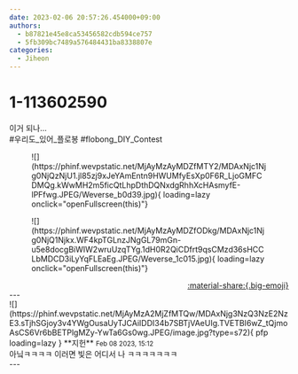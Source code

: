 ```yaml
---
date: 2023-02-06 20:57:26.454000+09:00
authors:
  - b87821e45e8ca53456582cdb594ce757
  - 5fb309bc7489a576484431ba8338807e
categories:
  - Jiheon
---
```


# 1-113602590

<div class="post-container" markdown="1">
<div class="content-container md-sidebar__scrollwrap" markdown="1">

이거 되나... <br>\#우리도_있어_플로봉 \#flobong_DIY_Contest
<figure markdown="1">
![](https://phinf.wevpstatic.net/MjAyMzAyMDZfMTY2/MDAxNjc1Njg0NjQzNjU1.jl85zj9xJeYAmEntn9HWUMfyEsXp0F6R_LjoGMFCDMQg.kWwMH2m5ficQtLhpDthDQNxdgRhhXcHAsmyfE-lPFfwg.JPEG/Weverse_b0d39.jpg){ loading=lazy onclick="openFullscreen(this)"}
</figure>

<figure markdown="1">
![](https://phinf.wevpstatic.net/MjAyMzAyMDZfODkg/MDAxNjc1Njg0NjQ1Njkx.WF4kpTGLnzJNgGL79mGn-u5e8docgBiWIW2wruUzqTYg.1dH0R2QiCDfrt9qsCMzd36sHCCLbMDCD3iLyYqFLEaEg.JPEG/Weverse_1c015.jpg){ loading=lazy onclick="openFullscreen(this)"}
</figure>


</div>
</div>

<div style="text-align: right;" markdown="1">
<a href="https://weverse.io/fromis9/fanpost/1-113602590" style="text-align: right;">:material-share:{.big-emoji}</a>
</div>
---

<div class="comments-container md-sidebar__scrollwrap" markdown="1">
<div class="comment" markdown="1">
<div class='id-container' markdown="1">
![](https://phinf.wevpstatic.net/MjAyMzA2MjZfMTQw/MDAxNjg3NzQ3NzE2NzE3.sTjhSGjoy3v4YWgOusaUyTJCAiIDDI34b7SBTjVAeUIg.TVETBI6wZ_tQjmoAsCS6Vr6bBETPlgMZy-YwTa6Gs0wg.JPEG/image.jpg?type=s72){ pfp loading=lazy }
**<span class="artist">지헌</span>** <small>Feb 08 2023, 15:12</small><br>
</div>
<div class='comment-body' markdown="1">
아닠ㅋㅋㅋㅋ 이러면 빛은 어디서 나 ㅋㅋㅋㅋㅋㅋㅋ
</div>
</div>
</div>
---
